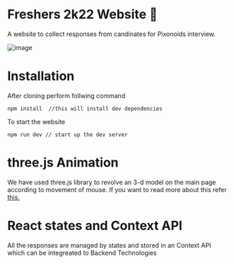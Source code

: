 # Freshers 2k22 Website 🎉
A website to collect responses from candinates for Pixonoids interview.

![image](https://user-images.githubusercontent.com/68412756/143841802-d3ef101d-1304-46a1-b266-635436cde814.png)
# Installation
After cloning perform follwing command
```
npm install  //this will install dev dependencies
```
To start the website 
```
npm run dev // start up the dev server 
```
# three.js Animation
We have used three.js library to revolve an 3-d model on the main page according to movement of mouse.
If you want to read more about this refer [this.](https://threejs.org/)

# React states and Context API
All the responses are managed by states and stored in an Context API which can be integreated to Backend Technologies

